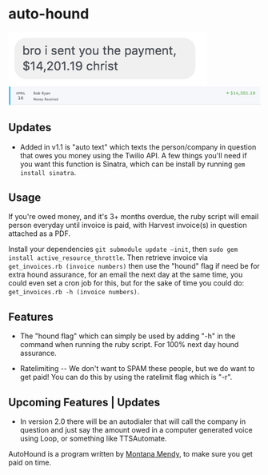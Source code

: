 # auto-hound

![Screenshot](bro.png)
![Screenshot](paid.png)

## Updates

* Added in v1.1 is "auto text" which texts the person/company in question that owes you money using the Twilio API. A few things you'll need if you want this function is Sinatra, which can be install by running ```gem install sinatra```. 

## Usage 

If you're owed money, and it's 3+ months overdue, the ruby script will email person everyday until invoice is paid, with Harvest invoice(s) in question attached as a PDF. 

Install your dependencies ```git submodule update —init```, then ```sudo gem install active_resource_throttle```. Then retrieve invoice via ```get_invoices.rb (invoice numbers)``` then use the "hound" flag if need be for extra hound assurance, for an email the next day at the same time, you could even set a cron job for this, but for the sake of time you could do: ```get_invoices.rb -h (invoice numbers)```.

## Features 

* The "hound flag" which can simply be used by adding "-h" in the command when running the ruby script. For 100% next day hound assurance. 

* Ratelimiting -- We don't want to SPAM these people, but we do want to get paid! You can do this by using the ratelimit flag which is "-r".

## Upcoming Features | Updates 

* In version 2.0 there will be an autodialer that will call the company in question and just say the amount owed in a computer generated voice using Loop, or something like TTSAutomate. 


<p>AutoHound is a program written by <a href="http://www.mmendy.com">Montana Mendy</a>, to make sure you get paid on time.</p>

